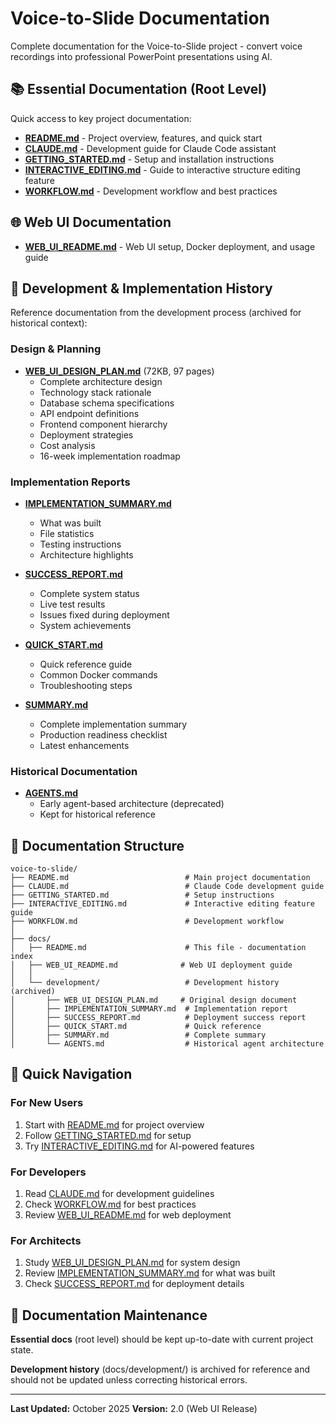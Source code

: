 # Voice-to-Slide Documentation

Complete documentation for the Voice-to-Slide project - convert voice recordings into professional PowerPoint presentations using AI.

## 📚 Essential Documentation (Root Level)

Quick access to key project documentation:

- **[README.md](../README.md)** - Project overview, features, and quick start
- **[CLAUDE.md](../CLAUDE.md)** - Development guide for Claude Code assistant
- **[GETTING_STARTED.md](../GETTING_STARTED.md)** - Setup and installation instructions
- **[INTERACTIVE_EDITING.md](../INTERACTIVE_EDITING.md)** - Guide to interactive structure editing feature
- **[WORKFLOW.md](../WORKFLOW.md)** - Development workflow and best practices

## 🌐 Web UI Documentation

- **[WEB_UI_README.md](./WEB_UI_README.md)** - Web UI setup, Docker deployment, and usage guide

## 🔧 Development & Implementation History

Reference documentation from the development process (archived for historical context):

### Design & Planning
- **[WEB_UI_DESIGN_PLAN.md](./development/WEB_UI_DESIGN_PLAN.md)** (72KB, 97 pages)
  - Complete architecture design
  - Technology stack rationale
  - Database schema specifications
  - API endpoint definitions
  - Frontend component hierarchy
  - Deployment strategies
  - Cost analysis
  - 16-week implementation roadmap

### Implementation Reports
- **[IMPLEMENTATION_SUMMARY.md](./development/IMPLEMENTATION_SUMMARY.md)**
  - What was built
  - File statistics
  - Testing instructions
  - Architecture highlights

- **[SUCCESS_REPORT.md](./development/SUCCESS_REPORT.md)**
  - Complete system status
  - Live test results
  - Issues fixed during deployment
  - System achievements

- **[QUICK_START.md](./development/QUICK_START.md)**
  - Quick reference guide
  - Common Docker commands
  - Troubleshooting steps

- **[SUMMARY.md](./development/SUMMARY.md)**
  - Complete implementation summary
  - Production readiness checklist
  - Latest enhancements

### Historical Documentation
- **[AGENTS.md](./development/AGENTS.md)**
  - Early agent-based architecture (deprecated)
  - Kept for historical reference

## 📖 Documentation Structure

```
voice-to-slide/
├── README.md                          # Main project documentation
├── CLAUDE.md                          # Claude Code development guide
├── GETTING_STARTED.md                 # Setup instructions
├── INTERACTIVE_EDITING.md             # Interactive editing feature guide
├── WORKFLOW.md                        # Development workflow
│
├── docs/
│   ├── README.md                      # This file - documentation index
│   ├── WEB_UI_README.md              # Web UI deployment guide
│   │
│   └── development/                   # Development history (archived)
│       ├── WEB_UI_DESIGN_PLAN.md     # Original design document
│       ├── IMPLEMENTATION_SUMMARY.md  # Implementation report
│       ├── SUCCESS_REPORT.md          # Deployment success report
│       ├── QUICK_START.md             # Quick reference
│       ├── SUMMARY.md                 # Complete summary
│       └── AGENTS.md                  # Historical agent architecture
```

## 🎯 Quick Navigation

### For New Users
1. Start with [README.md](../README.md) for project overview
2. Follow [GETTING_STARTED.md](../GETTING_STARTED.md) for setup
3. Try [INTERACTIVE_EDITING.md](../INTERACTIVE_EDITING.md) for AI-powered features

### For Developers
1. Read [CLAUDE.md](../CLAUDE.md) for development guidelines
2. Check [WORKFLOW.md](../WORKFLOW.md) for best practices
3. Review [WEB_UI_README.md](./WEB_UI_README.md) for web deployment

### For Architects
1. Study [WEB_UI_DESIGN_PLAN.md](./development/WEB_UI_DESIGN_PLAN.md) for system design
2. Review [IMPLEMENTATION_SUMMARY.md](./development/IMPLEMENTATION_SUMMARY.md) for what was built
3. Check [SUCCESS_REPORT.md](./development/SUCCESS_REPORT.md) for deployment details

## 🔄 Documentation Maintenance

**Essential docs** (root level) should be kept up-to-date with current project state.

**Development history** (docs/development/) is archived for reference and should not be updated unless correcting historical errors.

---

**Last Updated:** October 2025
**Version:** 2.0 (Web UI Release)
